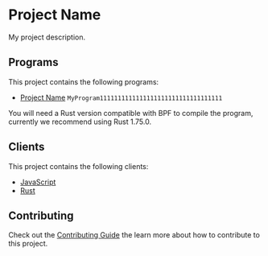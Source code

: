 # Project Name

My project description.

## Programs

This project contains the following programs:

- [Project Name](./programs/project-name/README.md) `MyProgram1111111111111111111111111111111111`

You will need a Rust version compatible with BPF to compile the program, currently we recommend using Rust 1.75.0.

## Clients

This project contains the following clients:

- [JavaScript](./clients/js/README.md)
- [Rust](./clients/rust/README.md)

## Contributing

Check out the [Contributing Guide](./CONTRIBUTING.md) the learn more about how to contribute to this project.
